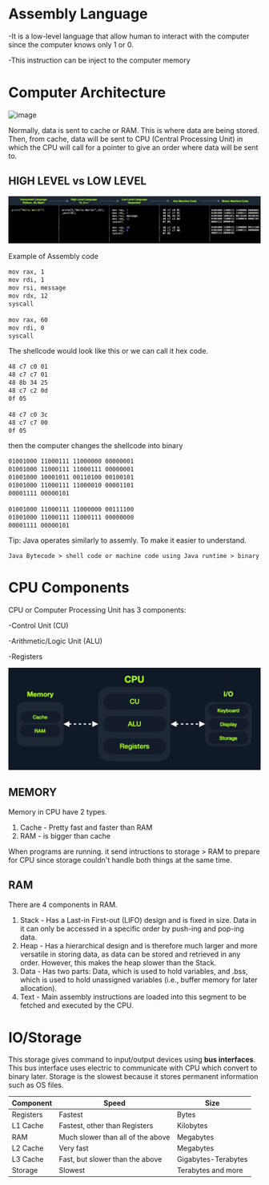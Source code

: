 <h1>Assembly Language</h1>

-It is a low-level language that allow human to interact with the computer since the computer knows only 1 or 0.

-This instruction can be inject to the computer memory

<h1>Computer Architecture</h1>


![image](https://github.com/user-attachments/assets/1405d948-696e-4fe6-86e8-b433cc91205b)

Normally, data is sent to cache or RAM. This is where data are being stored. Then, from cache, data will be sent to CPU (Central Processing Unit) in which the CPU will call for a pointer to give an order where data will be sent to.



HIGH LEVEL vs LOW LEVEL
---
![alt text](HLvsLL.png)

Example of Assembly code

```
mov rax, 1
mov rdi, 1
mov rsi, message
mov rdx, 12
syscall

mov rax, 60
mov rdi, 0
syscall
```

The shellcode would look like this or we can call it hex code.

```
48 c7 c0 01
48 c7 c7 01
48 8b 34 25
48 c7 c2 0d
0f 05

48 c7 c0 3c
48 c7 c7 00
0f 05
```

then the computer changes the shellcode into binary

```
01001000 11000111 11000000 00000001
01001000 11000111 11000111 00000001
01001000 10001011 00110100 00100101
01001000 11000111 11000010 00001101 
00001111 00000101

01001000 11000111 11000000 00111100 
01001000 11000111 11000111 00000000 
00001111 00000101
```

Tip: Java operates similarly to assemly. To make it easier to understand.
```
Java Bytecode > shell code or machine code using Java runtime > binary
```

<h1>CPU Components</h1>

CPU or Computer Processing Unit has 3 components:

-Control Unit (CU)

-Arithmetic/Logic Unit (ALU)

-Registers

![alt text](image.png)

MEMORY
---

Memory in CPU have 2 types.

1. Cache - Pretty fast and faster than RAM
2. RAM - is bigger than cache 

When programs are running. it send intructions to storage > RAM to prepare for CPU since storage couldn't handle both things at the same time. 

RAM
---

There are 4 components in RAM.

1. Stack - Has a Last-in First-out (LIFO) design and is fixed in size. Data in it can only be accessed in a specific order by push-ing and pop-ing data.
2. Heap - Has a hierarchical design and is therefore much larger and more versatile in storing data, as data can be stored and retrieved in any order. However, this makes the heap slower than the Stack.
3. Data - Has two parts: Data, which is used to hold variables, and .bss, which is used to hold unassigned variables (i.e., buffer memory for later allocation).
4. Text - Main assembly instructions are loaded into this segment to be fetched and executed by the CPU.

<h1>IO/Storage</h1>

This storage gives command to input/output devices using **bus interfaces**. This bus interface uses electric to communicate with CPU which convert to binary later. Storage is the slowest because it stores permanent information such as OS files.

|  Component | Speed | Size |
| ------------- | ------------- | -------- |
| Registers  | Fastest | Bytes |
| L1 Cache  | Fastest, other than Registers | Kilobytes |
|  RAM | Much slower than all of the above  | Megabytes |
| L2 Cache  | Very fast |Megabytes |
|  L3 Cache | Fast, but slower than the above | Gigabytes-Terabytes |
| Storage  | Slowest  | Terabytes and more |
